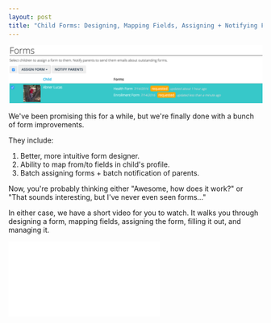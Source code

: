 ```yaml
---
layout: post
title: "Child Forms: Designing, Mapping Fields, Assigning + Notifying Families"
---
```

<a href="/img/screen-shots/using-forms-1.png"><img src="/img/screen-shots/using-forms-1.png" style="max-width:100%;"/></a>

We've been promising this for a while, but we're finally done with a bunch of form improvements.

They include:

1. Better, more intuitive form designer.
1. Ability to map from/to fields in child's profile.
1. Batch assigning forms + batch notification of parents.


Now, you're probably thinking either "Awesome, how does it work?" or "That sounds interesting, but I've never even seen forms..."

In either case, we have a short video for you to watch. It walks you through designing a form, mapping fields, assigning the form, filling it out, and managing it.

<div class="embed-responsive embed-responsive-16by9">
  <iframe class="embed-responsive-item" src="//www.youtube.com/embed/Y5pF4bdgBkc?controls=2&amp;showinfo=0&amp;rel=0" frameborder="0" allowfullscreen></iframe>
</div>
